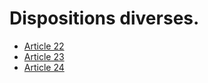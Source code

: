 # Dispositions diverses.

- [Article 22](article-22.md)
- [Article 23](article-23.md)
- [Article 24](article-24.md)
